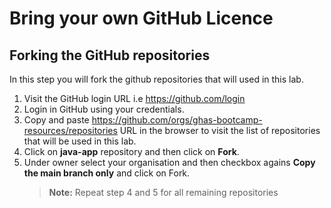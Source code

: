 # Bring your own GitHub Licence

## Forking the GitHub repositories

In this step you will fork the github repositories that will used in this lab.
1. Visit the GitHub login URL i.e https://github.com/login
1. Login in GitHub using your credentials.
1. Copy and paste https://github.com/orgs/ghas-bootcamp-resources/repositories URL in the browser to visit the list of repositories that will be used in this lab.
1. Click on **java-app** repository and then click on **Fork**.
1. Under owner select your organisation and then checkbox agains **Copy the main branch only** and click on Fork.
    >**Note:** Repeat step 4 and 5 for all remaining repositories